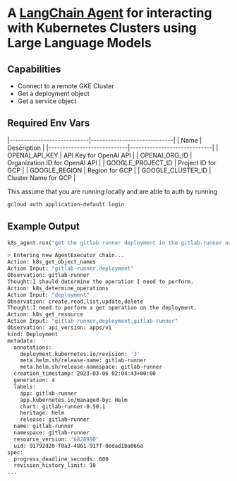 # A [LangChain Agent](https://github.com/hwchase17/langchain) for interacting with Kubernetes Clusters using Large Language Models

## Capabilities
  - Connect to a remote GKE Cluster
  - Get a deployment object
  - Get a service object

## Required Env Vars
|----------------------------|-----------------------------|
| Name | Description |
|----------------------------|-----------------------------|
| OPENAI_API_KEY | API Key for OpenAI API |
| OPENAI_ORG_ID | Organization ID for OpenAI API |
| GOOGLE_PROJECT_ID | Project ID for GCP |
| GOOGLE_REGION | Region for GCP |
| GOOGLE_CLUSTER_ID | Cluster Name for GCP |

This assume that you are running locally and are able to auth by running
```bash
gcloud auth application-default login
```

## Example Output
```python
k8s_agent.run("get the gitlab runner deployment in the gitlab-runner namespace")
```

```bash
> Entering new AgentExecutor chain...
Action: k8s_get_object_names
Action Input: "gitlab-runner,deployment"
Observation: gitlab-runner
Thought:I should determine the operation I need to perform.
Action: k8s_determine_operations
Action Input: "deployment"
Observation: create,read,list,update,delete
Thought:I need to perform a get operation on the deployment.
Action: k8s_get_resource
Action Input: "gitlab-runner,deployment,gitlab-runner"
Observation: api_version: apps/v1
kind: Deployment
metadata:
  annotations:
    deployment.kubernetes.io/revision: '3'
    meta.helm.sh/release-name: gitlab-runner
    meta.helm.sh/release-namespace: gitlab-runner
  creation_timestamp: 2023-03-06 02:04:43+00:00
  generation: 4
  labels:
    app: gitlab-runner
    app.kubernetes.io/managed-by: Helm
    chart: gitlab-runner-0.50.1
    heritage: Helm
    release: gitlab-runner
  name: gitlab-runner
  namespace: gitlab-runner
  resource_version: '6828990'
  uid: 91792d20-f0a3-4861-91ff-0edad1ba066a
spec:
  progress_deadline_seconds: 600
  revision_history_limit: 10
...
```

